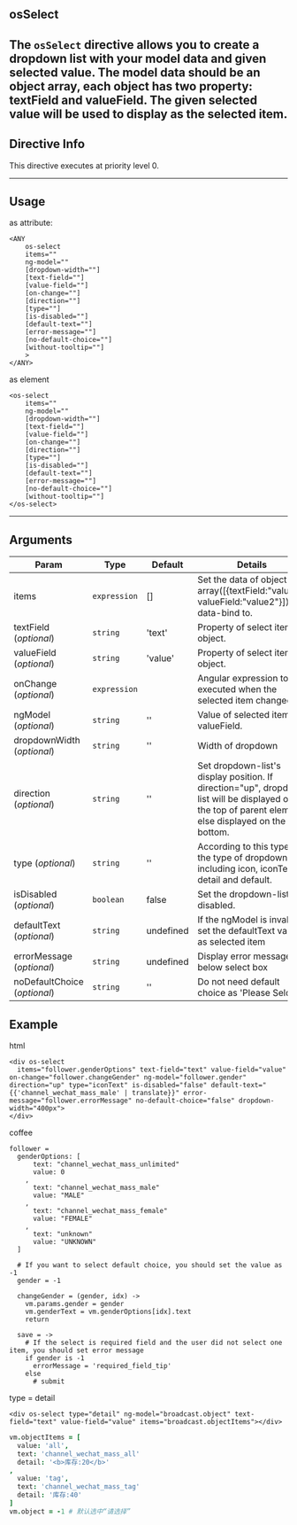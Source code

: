 ## osSelect
The `osSelect` directive allows you to create a dropdown list with your model data and given selected value.
The model data should be an object array, each object has two property: textField and valueField.
The given selected value will be used to display as the selected item.
---

## Directive Info
This directive executes at priority level 0.

---

## Usage
as attribute:
```
<ANY
    os-select
    items=""
    ng-model=""
    [dropdown-width=""]
    [text-field=""]
    [value-field=""]
    [on-change=""]
    [direction=""]
    [type=""]
    [is-disabled=""]
    [default-text=""]
    [error-message=""]
    [no-default-choice=""]
    [without-tooltip=""]
    >
</ANY>
```
as element
```
<os-select
    items=""
    ng-model=""
    [dropdown-width=""]
    [text-field=""]
    [value-field=""]
    [on-change=""]
    [direction=""]
    [type=""]
    [is-disabled=""]
    [default-text=""]
    [error-message=""]
    [no-default-choice=""]
    [without-tooltip=""]
</os-select>
```

---

## Arguments
Param | Type | Default | Details
----- | ---- | ------- | ----
items                        | `expression` | []        | Set the data of object array([{textField:"value1", valueField:"value2"}]) to data-bind to.
textField (*optional*)       | `string`     | 'text'    | Property of select item object.
valueField (*optional*)      | `string`     | 'value'   | Property of select item object.
onChange (*optional*)        | `expression` |           | Angular expression to be executed when the selected item changed
ngModel (*optional*)         | `string`     | ''        | Value of selected item valueField.
dropdownWidth (*optional*)   | `string`     |''         | Width of dropdown
direction (*optional*)       | `string`     | ''        | Set dropdown-list's display position. If direction="up", dropdown list will be displayed on the top of parent element, else displayed on the bottom.
type (*optional*)            | `string`     | ''        | According to this type set the type of dropdown list, including icon, iconText, detail and default.
isDisabled (*optional*)      | `boolean`    | false     | Set the dropdown-list disabled.
defaultText (*optional*)     | `string`     | undefined | If the ngModel is invalid, set the defaultText value as selected item
errorMessage (*optional*)     | `string`     | undefined | Display error message below select box
noDefaultChoice (*optional*)  | `string`     | ''        | Do not need default choice as 'Please Selcet'

## Example
html
```
<div os-select
  items="follower.genderOptions" text-field="text" value-field="value" on-change="follower.changeGender" ng-model="follower.gender" direction="up" type="iconText" is-disabled="false" default-text="{{'channel_wechat_mass_male' | translate}}" error-message="follower.errorMessage" no-default-choice="false" dropdown-width="400px">
</div>
```

coffee
```
follower =
  genderOptions: [
      text: "channel_wechat_mass_unlimited"
      value: 0
    ,
      text: "channel_wechat_mass_male"
      value: "MALE"
    ,
      text: "channel_wechat_mass_female"
      value: "FEMALE"
    ,
      text: "unknown"
      value: "UNKNOWN"
  ]

  # If you want to select default choice, you should set the value as -1
  gender = -1

  changeGender = (gender, idx) ->
    vm.params.gender = gender
    vm.genderText = vm.genderOptions[idx].text
    return

  save = ->
    # If the select is required field and the user did not select one item, you should set error message
    if gender is -1
      errorMessage = 'required_field_tip'
    else
      # submit
```

type = detail

```
<div os-select type="detail" ng-model="broadcast.object" text-field="text" value-field="value" items="broadcast.objectItems"></div>
```

```coffee
vm.objectItems = [
  value: 'all',
  text: 'channel_wechat_mass_all'
  detail: '<b>库存:20</b>'
,
  value: 'tag',
  text: 'channel_wechat_mass_tag'
  detail: '库存:40'
]
vm.object = -1 # 默认选中“请选择”
```